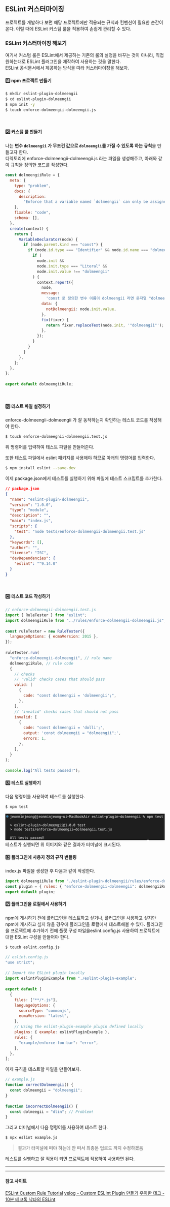 ## ESLint 커스터마이징

프로젝트를 개발하다 보면 해당 프로젝트에만 적용되는 규칙과 컨벤션이 필요한 순간이 온다. 이럴 때에 ESLint 커스텀 룰을 적용하여 손쉽게 관리할 수 있다.

### ESLint 커스터마이징 해보기

여기서 커스텀 룰은 ESLint에서 제공하는 기존의 룰의 설정을 바꾸는 것이 아니라, 직접 원하는대로 ESLint 플러그인을 제작하여 사용하는 것을 말한다. <br>
ESLint 공식문서에서 제공하는 방식을 따라 커스터마이징을 해보자.

#### 1️⃣ npm 프로젝트 만들기

```bash
$ mkdir eslint-plugin-dolmeengii
$ cd eslint-plugin-dolmeengii
$ npm init -y
$ touch enforce-dolmeengii-dolmeengii.js
```

<br>

#### 2️⃣ 커스텀 룰 만들기

나는 **변수 `dolmeengii` 가 무조건 값으로 `dolmeengii`를 가질 수 있도록 하는 규칙**을 만들고자 한다.  
디렉토리에 enforce-dolmeengii-dolmeengii.js 라는 파일을 생성해주고, 아래와 같이 규칙을 정의한 코드를 작성한다.

```js
const dolmeengiiRule = {
  meta: {
    type: "problem",
    docs: {
      description:
        "Enforce that a variable named `dolmeengii` can only be assigned a value of 'dolmeegii'.",
    },
    fixable: "code",
    schema: [],
  },
  create(context) {
    return {
      VariableDeclarator(node) {
        if (node.parent.kind === "const") {
          if (node.id.type === "Identifier" && node.id.name === "dolmeengii") {
            if (
              node.init &&
              node.init.type === "Literal" &&
              node.init.value !== "dolmeengii"
            ) {
              context.report({
                node,
                message:
                  'const 로 정의한 변수 이름이 dolmeengii 라면 문자열 "dolmeengii" 이외에는 값을 사용할 수 없다.',
                data: {
                  notDolmeengii: node.init.value,
                },
                fix(fixer) {
                  return fixer.replaceText(node.init, '"dolmeengii"');
                },
              });
            }
          }
        }
      },
    };
  },
};

export default dolmeengiiRule;
```

<br>

#### 3️⃣ 테스트 파일 설정하기

enforce-dolmeengii-dolmeengii 가 잘 동작하는지 확인하는 테스트 코드를 작성해야 한다.

```bash
$ touch enforce-dolmeegnii-dolmeengii.test.js
```

위 명령어를 입력하여 테스트 파일을 만들어준다.

또한 테스트 파일에서 eslint 패키지를 사용해야 하므로 아래의 명령어를 입력한다.

```bash
$ npm install eslint --save-dev
```

이제 package.json에서 테스트를 실행하기 위해 파일에 테스트 스크립트를 추가한다.

```json
// package.json
{
  "name": "eslint-plugin-dolmeengii",
  "version": "1.0.0",
  "type": "module",
  "description": "",
  "main": "index.js",
  "scripts": {
    "test": "node tests/enforce-dolmeengii-dolmeengii.test.js"
  },
  "keywords": [],
  "author": "",
  "license": "ISC",
  "devDependencies": {
    "eslint": "^9.14.0"
  }
}
```

<br>

#### 4️⃣ 테스트 코드 작성하기

```js
// enforce-dolmeengii-dolmeengii.test.js
import { RuleTester } from "eslint";
import dolmeengiiRule from "../rules/enforce-dolmeengii-dolmeengii.js";

const ruleTester = new RuleTester({
  languageOptions: { ecmaVersion: 2015 },
});

ruleTester.run(
  "enforce-dolmeengii-dolmeengii", // rule name
  dolmeengiiRule, // rule code
  {
    // checks
    // 'valid' checks cases that should pass
    valid: [
      {
        code: "const dolmeengii = 'dolmeengii';",
      },
    ],
    // 'invalid' checks cases that should not pass
    invalid: [
      {
        code: "const dolmeengii = 'dolli';",
        output: 'const dolmeengii = "dolmeengii";',
        errors: 1,
      },
    ],
  }
);

console.log("All tests passed!");
```

#### 5️⃣ 테스트 실행하기

다음 명령어를 사용하여 테스트를 실행한다.

```bash
$ npm test
```

![test](./images/testpass.png)
테스트가 실행되면 위 이미지와 같은 결과가 터미널에 표시된다.

#### 6️⃣ 플러그인에 사용자 정의 규칙 번들링

index.js 파일을 생성한 후 다음과 같이 작성한다.

```js
import dolmeengiiRule from "./eslint-plugin-dolmeengii/rules/enforce-dolmeengii-dolmeengii.js";
const plugin = { rules: { "enforce-dolmeengii-dolmeengii": dolmeengiiRule } };
export default plugin;
```

#### 7️⃣ 플러그인을 로컬에서 사용하기

npm에 게시하기 전에 플러그인을 테스트하고 싶거나, 플러그인을 사용하고 싶지만 npm에 게시하고 싶지 않을 경우에 플러그인을 로컬에서 테스트해볼 수 있다.
플러그인을 프로젝트에 추가하기 전에 플랫 구성 파일을eslint.config.js 사용하여 프로젝트에 대한 ESLint 구성을 만들어야 한다.

```bash
$ touch eslint.config.js
```

```js
// eslint.config.js
"use strict";

// Import the ESLint plugin locally
import eslintPluginExample from "./eslint-plugin-example";

export default [
  {
    files: ["**/*.js"],
    languageOptions: {
      sourceType: "commonjs",
      ecmaVersion: "latest",
    },
    // Using the eslint-plugin-example plugin defined locally
    plugins: { example: eslintPluginExample },
    rules: {
      "example/enforce-foo-bar": "error",
    },
  },
];
```

이제 규칙을 테스트할 파일을 만들어보자.

```js
// example.js
function correctDolmeengii() {
  const dolmeengii = "dolmeengii";
}

function incorrectDolmeengii() {
  const dolmeegii = "dlin"; // Problem!
}
```

그리고 터미널에서 다음 명령어를 사용하여 테스트 한다.

```bash
$ npx eslint example.js
```

> 결과가 터미널에 떠야 하는데 안 떠서 최종본 업로드 까지 수정하겠음

테스트를 실행하고 잘 적용이 되면 프로젝트에 적용하여 사용하면 된다.

---

---

#### 참고 사이트

[ESLint Custom Rule Tutorial](https://eslint.org/docs/latest/extend/custom-rule-tutorial)
[velog - Custom ESLint Plugin 만들기](https://velog.io/@jyooj08/Custom-ESLint-Plugin-%EB%A7%8C%EB%93%A4%EA%B8%B0-01qkk3wp)
[우아한 테크 - 10분 테코톡 낙타의 ESLint](https://www.youtube.com/watch?v=Be9q0k5BJ_s&t=151s)
